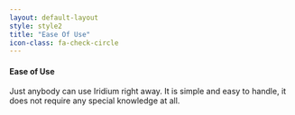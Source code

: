 ```yaml
---
layout: default-layout
style: style2
title: "Ease Of Use"
icon-class: fa-check-circle
---
```


#### Ease of Use #
Just anybody can use Iridium right away. It is simple and easy to handle, it does not require any special knowledge at all.
